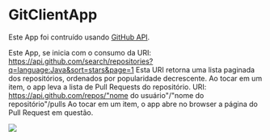 # GitClientApp

Este App foi contruído usando [GitHub API](https://developer.github.com/v3/).

Este App, se inicia com o consumo da URI: https://api.github.com/search/repositories?q=language:Java&sort=stars&page=1
Esta URI retorna uma lista paginada dos repositórios, ordenados por popularidade decrescente. 
Ao tocar em um item, o app leva a lista de Pull Requests do repositório. URI: https://api.github.com/repos/"nome do usuário"/"nome do repositório"/pulls
Ao tocar em um item, o app abre no browser a página do Pull Request em questão.

![](https://drive.google.com/file/d/1rfurJF3QFF1AS775bV-Sybq-3381LXJP/view?usp=sharing)


